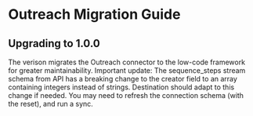 # Outreach Migration Guide

## Upgrading to 1.0.0
The verison migrates the Outreach connector to the low-code framework for greater maintainability. 
Important update: The sequence_steps stream schema from API has a breaking change to the creator field to an array containing integers instead of strings.
Destination should adapt to this change if needed.
You may need to refresh the connection schema (with the reset), and run a sync.